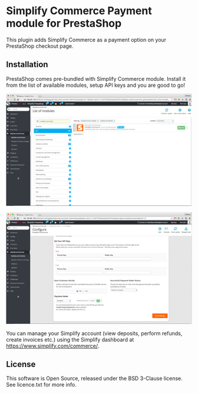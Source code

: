 
# Simplify Commerce Payment module for PrestaShop

This plugin adds Simplify Commerce as a payment option on your PrestaShop checkout page.

## Installation

PrestaShop comes pre-bundled with Simplify Commerce module. Install it from the list of available modules, setup API keys and you are good to go!

![Install Module](docs/install_module.png "Install Simplify Commerce module")

![Setup API Keys](docs/plugin_configuration.png "Plugin Configuration")

You can manage your Simplify account (view deposits, perform refunds, create invoices etc.) using the Simplify dashboard at https://www.simplify.com/commerce/.

## License
This software is Open Source, released under the BSD 3-Clause license. See licence.txt for more info.
